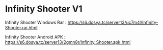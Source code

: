 # Infinity Shooter V1

Infinity Shooter Windows Rar : https://s6.dosya.tc/server13/uc7m4l/Infinity-Shooter.rar.html

Infinity Shooter Android APK : https://s6.dosya.tc/server13/2gmn8r/Infinity_Shooter.apk.html
